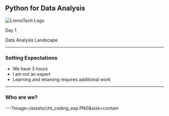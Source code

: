 ## Python for Data Analysis
![LimnoTech Logo](/assets/...png)

Day 1

Data Analysis Landscape 

---

### Setting Expectations

- We have 3 hours
- I am not an expert
- Learning and retaining requires additional work

---

### Who are we?


---?image=/assets/cht_coding_exp.PNG&size=contain

